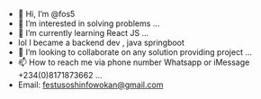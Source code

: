 - 👋 Hi, I’m @fos5
- 👀 I’m interested in solving problems ...
- 🌱 I’m currently learning React JS ...
- lol I became a backend dev , java springboot
- 💞️ I’m looking to collaborate on any solution providing project ...
- 📫 How to reach me via phone number Whatsapp or iMessage +234(0)8171873662 ...
-  Email: festusoshinfowokan@gmail.com

<!---
fos5/fos5 is a ✨ special ✨ repository because its `README.md` (this file) appears on your GitHub profile.
You can click the Preview link to take a look at your changes.
--->
